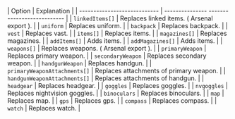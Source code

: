 | Option                       | Explanation                                 |
| ---------------------------- | --------------- --------------------------- |
| `linkedItems[]`              | Replaces linked items. ( Arsenal export ).  |
| `uniform`                    | Replaces uniform.                           |
| `backpack`                   | Replaces backpack.                          |
| `vest`                       | Replaces vast.                              |
| `items[]`                    | Replaces items.                             |
| `magazines[]`                | Replaces magazines.                         |
| `addItems[]`                 | Adds items.                                 |
| `addMagazines[]`             | Adds items.                                 |
| `weapons[]`                  | Replaces weapons. ( Arsenal export ).       |
| `primaryWeapon`              | Replaces primary weapon.                    |
| `secondaryWeapon`            | Replaces secondary weapon.                  |
| `handgunWeapon`              | Replaces handgun.                           |
| `primaryWeaponAttachments[]` | Replaces attachments of primary weapon.     |
| `handgunWeaponAttachments[]` | Replaces attachments of handgun.            |
| `headgear`                   | Replaces headgear.                          |
| `goggles`                    | Replaces goggles.                           |
| `nvgoggles`                  | Replaces nightvision goggles.               |
| `binoculars`                 | Replaces binoculars.                        |
| `map`                        | Replaces map.                               |
| `gps`                        | Replaces gps.                               |
| `compass`                    | Replaces compass.                           |
| `watch`                      | Replaces watch.                             |
